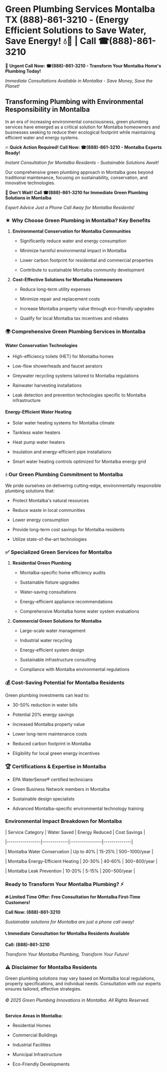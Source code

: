 # Green Plumbing Services Montalba TX (888)-861-3210 - (Energy Efficient Solutions to Save Water, Save Energy! 💧🌿 | Call ☎(888)-861-3210

🚨 **Urgent Call Now: ☎(888)-861-3210 - Transform Your Montalba Home's Plumbing Today!**
*Immediate Consultations Available in Montalba - Save Money, Save the Planet!*

## Transforming Plumbing with Environmental Responsibility in Montalba

In an era of increasing environmental consciousness, green plumbing services have emerged as a critical solution for Montalba homeowners and businesses seeking to reduce their ecological footprint while maintaining efficient water and energy systems. 

🔥 **Quick Action Required! Call Now: ☎(888)-861-3210 - Montalba Experts Ready!**
*Instant Consultation for Montalba Residents - Sustainable Solutions Await!*

Our comprehensive green plumbing approach in Montalba goes beyond traditional maintenance, focusing on sustainability, conservation, and innovative technologies.

🚨 **Don't Wait! Call ☎(888)-861-3210 for Immediate Green Plumbing Solutions in Montalba**
*Expert Advice Just a Phone Call Away for Montalba Residents!*

### ★ Why Choose Green Plumbing in Montalba? Key Benefits

1. **Environmental Conservation for Montalba Communities** 
   - Significantly reduce water and energy consumption
   - Minimize harmful environmental impact in Montalba
   - Lower carbon footprint for residential and commercial properties
   - Contribute to sustainable Montalba community development

2. **Cost-Effective Solutions for Montalba Homeowners** 
   - Reduce long-term utility expenses
   - Minimize repair and replacement costs
   - Increase Montalba property value through eco-friendly upgrades
   - Qualify for local Montalba tax incentives and rebates

### 🌍 Comprehensive Green Plumbing Services in Montalba

#### Water Conservation Technologies
- High-efficiency toilets (HET) for Montalba homes
- Low-flow showerheads and faucet aerators
- Greywater recycling systems tailored to Montalba regulations
- Rainwater harvesting installations
- Leak detection and prevention technologies specific to Montalba infrastructure

#### Energy-Efficient Water Heating
- Solar water heating systems for Montalba climate
- Tankless water heaters
- Heat pump water heaters
- Insulation and energy-efficient pipe installations
- Smart water heating controls optimized for Montalba energy grid

### 💧 Our Green Plumbing Commitment to Montalba

We pride ourselves on delivering cutting-edge, environmentally responsible plumbing solutions that:
- Protect Montalba's natural resources
- Reduce waste in local communities
- Lower energy consumption
- Provide long-term cost savings for Montalba residents
- Utilize state-of-the-art technologies

### ✅ Specialized Green Services for Montalba

1. **Residential Green Plumbing**
   - Montalba-specific home efficiency audits
   - Sustainable fixture upgrades
   - Water-saving consultations
   - Energy-efficient appliance recommendations
   - Comprehensive Montalba home water system evaluations

2. **Commercial Green Solutions for Montalba**
   - Large-scale water management
   - Industrial water recycling
   - Energy-efficient system design
   - Sustainable infrastructure consulting
   - Compliance with Montalba environmental regulations

### 💰 Cost-Saving Potential for Montalba Residents

Green plumbing investments can lead to:
- 30-50% reduction in water bills
- Potential 20% energy savings
- Increased Montalba property value
- Lower long-term maintenance costs
- Reduced carbon footprint in Montalba
- Eligibility for local green energy incentives

### 🏆 Certifications & Expertise in Montalba

- EPA WaterSense® certified technicians
- Green Business Network members in Montalba
- Sustainable design specialists
- Advanced Montalba-specific environmental technology training

### Environmental Impact Breakdown for Montalba

| Service Category | Water Saved | Energy Reduced | Cost Savings |
|-----------------|-------------|----------------|--------------|
| Montalba Water Conservation | Up to 40% | 15-25% | $500-$1000/year |
| Montalba Energy-Efficient Heating | 20-30% | 40-60% | $300-$800/year |
| Montalba Leak Prevention | 10-20% | 5-15% | $200-$500/year |

### Ready to Transform Your Montalba Plumbing? ⚡

**🔥 Limited Time Offer: Free Consultation for Montalba First-Time Customers!**

**Call Now: (888)-861-3210**
*Sustainable solutions for Montalba are just a phone call away!*

#### 📞 Immediate Consultation for Montalba Residents Available

**Call: (888)-861-3210**
*Transform Your Montalba Plumbing, Transform Your Future!*

### ⚠️ Disclaimer for Montalba Residents

Green plumbing solutions may vary based on Montalba local regulations, property specifications, and individual needs. Consultation with our experts ensures tailored, effective strategies.

###### © 2025 Green Plumbing Innovations in Montalba. All Rights Reserved.

**Service Areas in Montalba:** 
- Residential Homes
- Commercial Buildings
- Industrial Facilities
- Municipal Infrastructure
- Eco-Friendly Developments